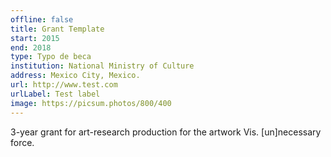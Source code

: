 ```yaml
---
offline: false
title: Grant Template
start: 2015
end: 2018
type: Typo de beca
institution: National Ministry of Culture
address: Mexico City, Mexico.
url: http://www.test.com
urlLabel: Test label
image: https://picsum.photos/800/400
---
```


3-year grant for art-research production for the artwork Vis. [un]necessary force. 
